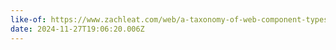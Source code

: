 ```yaml
---
like-of: https://www.zachleat.com/web/a-taxonomy-of-web-component-types/
date: 2024-11-27T19:06:20.006Z
---
```

